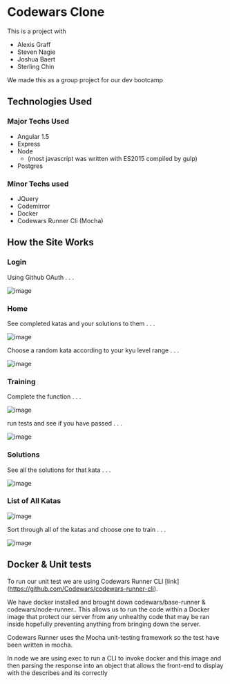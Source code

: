 # Codewars Clone

This is a project with 
* Alexis Graff
* Steven Nagie
* Joshua Baert
* Sterling Chin

We made this as a group project for our dev bootcamp

## Technologies Used


### Major Techs Used

* Angular 1.5
* Express
* Node
  * (most javascript was written with ES2015 compiled by gulp)
* Postgres

### Minor Techs used

* JQuery
* Codemirror
* Docker
* Codewars Runner Cli (Mocha)


## How the Site Works

### Login

Using Github OAuth . . . 

![image](https://cloud.githubusercontent.com/assets/22752236/21735649/b018a778-d428-11e6-811a-51eaea8f2f1a.png)

### Home

See completed katas and your solutions to them . . .

![image](https://cloud.githubusercontent.com/assets/22752236/21735721/363c3a54-d429-11e6-9bc1-6321994fb1fe.png)

Choose a random kata according to your kyu level range . . .

![image](https://cloud.githubusercontent.com/assets/22752236/21735824/b6ad8ab2-d429-11e6-91b7-85f0f8951932.png)

### Training

Complete the function . . .

![image](https://cloud.githubusercontent.com/assets/22752236/21735888/3221c366-d42a-11e6-82f1-f081a2dee587.png)

run tests and see if you have passed . . .

![image](https://cloud.githubusercontent.com/assets/22752236/21735936/715b1438-d42a-11e6-81f9-4f4cac34ac14.png)

### Solutions 

See all the solutions for that kata . . .

![image](https://cloud.githubusercontent.com/assets/22752236/21735959/9a71f576-d42a-11e6-9623-2e5c82d3b9aa.png)

### List of All Katas 

![image](https://cloud.githubusercontent.com/assets/22752236/21735994/c682b02e-d42a-11e6-81ac-6b1310c850bc.png)

Sort through all of the katas and choose one to train . . .

![image](https://cloud.githubusercontent.com/assets/22752236/21736005/e28afe3e-d42a-11e6-8759-85181c971664.png)

## Docker & Unit tests

To run our unit test we are using Codewars Runner CLI [link] (https://github.com/Codewars/codewars-runner-cli).

We have docker installed and brought down codewars/base-runner & codewars/node-runner.. This allows us to run the code within a Docker image that protect our server from any unhealthy code that may be ran inside hopefully preventing anything from bringing down the server.

Codewars Runner uses the Mocha unit-testing framework so the test have been written in mocha. 

In node we are using exec to run a CLI to invoke docker and this image and then parsing the response into an object that allows the front-end to display with the describes and its correctly


